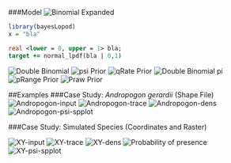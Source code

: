 ###Model
![Binomial Expanded](/gif/Binomial_exp_eq.gif)
``` R
library(bayesLopod)
x = "bla"
```

``` Stan
real <lower = 0, upper = 1> bla;
target += normal_lpdf(bla | 0,1)
```


![Double Binomial](/gif/binomialpq_eq.gif)
![psi Prior](/gif/psi_prior.gif)
![qRate Prior](/gif/qRate_prior.gif)
![Double Binomial pi](/gif/binomialpiq_eq.gif)
![pRange Prior](/gif/pRange_prior.gif)
![Praw Prior](/gif/Praw_prior.gif)

##Examples
###Case Study: _Andropogon gerardii_ (Shape File)
![Andropogon-input](/gif/Andropogon_input.gif)
![Andropogon-trace](/gif/Andropogon_trace.gif)
![Andropogon-dens](/gif/Andropogon_dens.gif)
![Andropogon-psi-spplot](/gif/Andropogon_psi_spplot.gif)

###Case Study: Simulated Species (Coordinates and Raster)

![XY-input](/gif/XY_input.gif)
![XY-trace](/gif/XYtrace.gif)
![XY-dens](/gif/XYdens.gif)
![Probability of presence](/gif/PrPres_eq.gif)
![XY-psi-spplot](/gif/XY_raster.gif)
